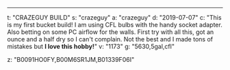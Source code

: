 ---
t: "CRAZEGUY BUILD"
s: "crazeguy"
a: "crazeguy"
d: "2019-07-07"
c: "This is my first bucket build! I am using CFL bulbs with the handy socket adapter. Also betting on some PC airflow for the walls. First try with all this, got an ounce and a half dry so I can't complain. Not the best and I made tons of mistakes but <strong>I love this hobby!</strong>"
v: "1173"
g: "5630,5gal,cfl"

z: "B0091HO0FY,B00M6SR1JM,B01339F06I"
